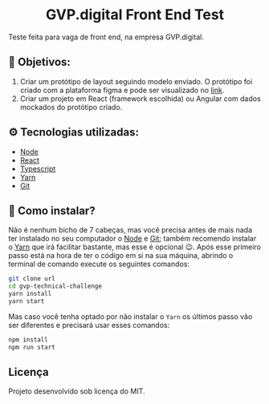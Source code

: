 <h1 align="center">
    GVP.digital Front End Test
</h1>

Teste feita para vaga de front end, na empresa GVP.digital.

## 🎯 Objetivos:

1. Criar um protótipo de layout seguindo modelo enviado.
O protótipo foi criado com a plataforma figma e pode ser visualizado no <a href="https://www.figma.com/file/fIae3hRkm2616vVCPzopuQ/Layout-Test-GVP?node-id=4%3A182" target="_blank">link</a>.
2. Criar um projeto em React (framework escolhida) ou Angular com dados mockados do protótipo criado.

## ⚙️ Tecnologias utilizadas:

- [Node](https://nodejs.org/)
- [React](reactjs.org)
- [Typescript](https://www.typescriptlang.org/)
- [Yarn](https://yarnpkg.com/)
- [Git](https://git-scm.com/)

## 🤔 Como instalar?

Não é nenhum bicho de 7 cabeças, mas você precisa antes de mais nada ter instalado no seu computador o [Node](https://nodejs.dev/learn/how-to-install-nodejs) e [Git](https://git-scm.com/downloads); também recomendo instalar o [Yarn](https://yarnpkg.com/getting-started/install) que irá facilitar bastante, mas esse é opcional 😉.
Após esse primeiro passo está na hora de ter o código em si na sua máquina, abrindo o terminal de comando execute os seguintes comandos:

```sh
git clone url
cd gvp-technical-challenge
yarn install
yarn start
```

Mas caso você tenha optado por não instalar o `Yarn` os últimos passo vão ser diferentes e precisará usar esses comandos:

```sh
npm install
npm run start
```

## Licença

Projeto desenvolvido sob licença do MIT.